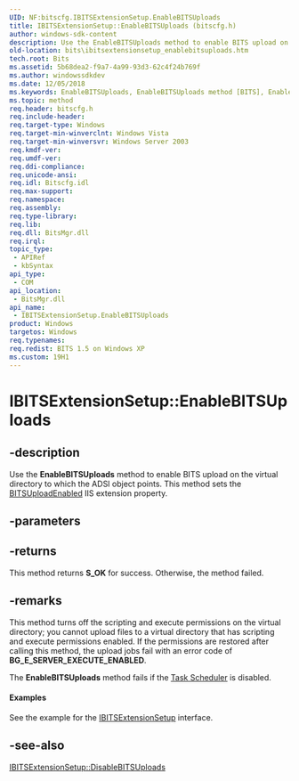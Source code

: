```yaml
---
UID: NF:bitscfg.IBITSExtensionSetup.EnableBITSUploads
title: IBITSExtensionSetup::EnableBITSUploads (bitscfg.h)
author: windows-sdk-content
description: Use the EnableBITSUploads method to enable BITS upload on the virtual directory to which the ADSI object points. This method sets the BITSUploadEnabled IIS extension property.
old-location: bits\ibitsextensionsetup_enablebitsuploads.htm
tech.root: Bits
ms.assetid: 5b68dea2-f9a7-4a99-93d3-62c4f24b769f
ms.author: windowssdkdev
ms.date: 12/05/2018
ms.keywords: EnableBITSUploads, EnableBITSUploads method [BITS], EnableBITSUploads method [BITS],IBITSExtensionSetup interface, IBITSExtensionSetup interface [BITS],EnableBITSUploads method, IBITSExtensionSetup.EnableBITSUploads, IBITSExtensionSetup::EnableBITSUploads, _drz_ibitsextensionsetup_enablebitsuploads, bits.ibitsextensionsetup_enablebitsuploads, bitscfg/IBITSExtensionSetup::EnableBITSUploads
ms.topic: method
req.header: bitscfg.h
req.include-header: 
req.target-type: Windows
req.target-min-winverclnt: Windows Vista
req.target-min-winversvr: Windows Server 2003
req.kmdf-ver: 
req.umdf-ver: 
req.ddi-compliance: 
req.unicode-ansi: 
req.idl: Bitscfg.idl
req.max-support: 
req.namespace: 
req.assembly: 
req.type-library: 
req.lib: 
req.dll: BitsMgr.dll
req.irql: 
topic_type:
 - APIRef
 - kbSyntax
api_type:
 - COM
api_location:
 - BitsMgr.dll
api_name:
 - IBITSExtensionSetup.EnableBITSUploads
product: Windows
targetos: Windows
req.typenames: 
req.redist: BITS 1.5 on Windows XP
ms.custom: 19H1
---
```


# IBITSExtensionSetup::EnableBITSUploads


## -description


Use the 
<b>EnableBITSUploads</b> method to enable BITS upload on the virtual directory to which the ADSI object points. This method sets the 
<a href="https://docs.microsoft.com/windows/desktop/Bits/bits-iis-extension-properties">BITSUploadEnabled</a> IIS extension property.


## -parameters






## -returns



This method returns <b>S_OK</b> for success. Otherwise, the method failed.




## -remarks



This method turns off the scripting and execute permissions on the virtual directory; you cannot upload files to a virtual directory that has scripting and execute permissions enabled. If the permissions are restored after calling this method, the upload jobs fail with an error code of <b>BG_E_SERVER_EXECUTE_ENABLED</b>.

The 
<b>EnableBITSUploads</b> method fails if the <a href="https://docs.microsoft.com/windows/desktop/TaskSchd/task-scheduler-start-page">Task Scheduler</a> is disabled.


#### Examples

See the example for the 
<a href="https://docs.microsoft.com/windows/desktop/api/bitscfg/nn-bitscfg-ibitsextensionsetup">IBITSExtensionSetup</a> interface.

<div class="code"></div>



## -see-also




<a href="https://docs.microsoft.com/windows/desktop/api/bitscfg/nf-bitscfg-ibitsextensionsetup-disablebitsuploads">IBITSExtensionSetup::DisableBITSUploads</a>
 

 

